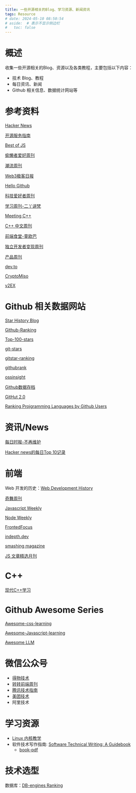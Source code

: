 ```yaml
---
title: 一些开源相关的Blog、学习资源、新闻资讯 
tags: Resource
# date: 2024-05-10 08:50:54
# aside:  # 表示不显示侧边栏
#   toc: false
---
```


# 概述
收集一些开源相关的Blog、资源以及各类教程，主要包括以下内容：
- 技术 Blog、教程
- 每日资讯、新闻
- Github 相关信息、数据统计网站等

# 参考资料
[Hacker News](https://news.ycombinator.com/)

[开源服务指南](https://osguider.com/blog/)

[Best of JS](https://bestofjs.org/)

[偷懒者爱好周刊](https://toolight.zhubai.love/)

[潮流周刊](https://weekly.tw93.fun/)

[Web3极客日报](https://daily.rebase.network/)

[Hello Github](https://hellogithub.com/)

[科技爱好者周刊](https://www.ruanyifeng.com/blog/weekly/)

[学习周刊-二丫讲梵](https://wiki.eryajf.net/)

[Meeting C++](https://meetingcpp.com/)

[C++ 中文周刊](https://wanghenshui.github.io/cppweeklynews/)

[前端食堂-童欧巴](https://hungryturbo.zhubai.love/)

[独立开发者变现周刊](https://www.ezindie.com/)

[产品周刊](https://github.com/HerbertChang/productweekly)

[dev.to](https://dev.to/)

[CryptoMiso](https://www.cryptomiso.com/)

[v2EX](https://v2ex.com/)

# Github 相关数据网站
[Star History Blog](https://star-history.com/blog)

[Github-Ranking](https://evanli.github.io/Github-Ranking)

[Top-100-stars](https://github.com/EvanLi/Github-Ranking/blob/master/Top100/Top-100-stars.md)

[git-stars](https://git-stars.com/)


[gitstar-ranking](https://gitstar-ranking.com/)

[githubrank](https://githubrank.com/)

[ossinsight](https://ossinsight.io/)

[Github数据存档](https://www.gharchive.org/)

[GitHut 2.0](https://madnight.github.io/githut/#/pull_requests/2024/1)

[Ranking Projgramming Languages by Github Users](https://www.benfrederickson.com/ranking-programming-languages-by-github-users/)

# 资讯/News
[每日时报-不再维护](https://wubaiqing.github.io/zaobao/)

[Hacker news的每日Top 10记录](https://www.daemonology.net/hn-daily/)

# 前端
Web 开发的历史：[Web Development History](https://webdevelopmenthistory.com/index/)

[奇舞周刊](https://www.zhihu.com/column/75weekly)

[Javascript Weekly](https://javascriptweekly.com/issues/686)

[Node Weekly](https://nodeweekly.com/issues/531)

[FrontedFocus](https://frontendfoc.us/)

[indepth.dev](https://angularindepth.com/)

[smashing magazine](https://www.smashingmagazine.com/)

[JS 文章精选月刊](https://hijiangtao.github.io/javascript-articles-monthly/)

# C++
[现代C++学习](https://learnmoderncpp.com/)

# Github Awesome Series
[Awesome-css-learning](https://github.com/micromata/awesome-css-learning)

[Awesome-Javascript-learning](https://github.com/micromata/awesome-javascript-learning)

[Awesome LLM](https://github.com/Hannibal046/Awesome-LLM)

# 微信公众号
- [得物技术](https://tech.dewu.com/)
- [转转前端周刊](https://blog.csdn.net/p6p7qsw6ua47a2sb)
- [腾讯技术指南](https://www.zhihu.com/org/teng-xun-ji-zhu-gong-cheng/posts)
- [美团技术](https://tech.meituan.com/)
- 阿里技术


# 学习资源
- [Linux 内核教学](https://linux-kernel-labs-zh.xyz/)
- 软件技术写作指南: [Software Technical Writing: A Guidebook](https://jamesg.blog/2024/01/03/software-technical-writing/)
    - [book-pdf](https://jamesg.blog/book.pdf)



# 技术选型
数据库：[DB-engines Ranking](https://db-engines.com/en/ranking)